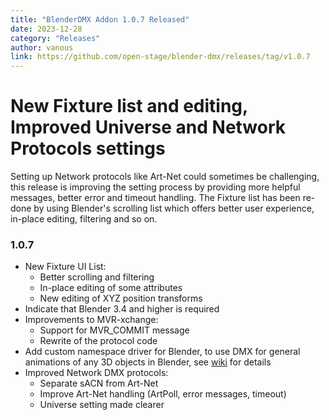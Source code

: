 ```yaml
---
title: "BlenderDMX Addon 1.0.7 Released"
date: 2023-12-28
category: "Releases"
author: vanous
link: https://github.com/open-stage/blender-dmx/releases/tag/v1.0.7
---
```


# New Fixture list and editing, Improved Universe and Network Protocols settings

Setting up Network protocols like Art-Net could sometimes be challenging, this release is improving the setting process by providing more helpful messages, better error and timeout handling. The Fixture list has been re-done by using Blender's scrolling list which offers better user experience, in-place editing, filtering and so on.

### 1.0.7

* New Fixture UI List:
    * Better scrolling and filtering
    * In-place editing of some attributes
    * New editing of XYZ position transforms
* Indicate that Blender 3.4 and higher is required
* Improvements to MVR-xchange:
    * Support for MVR_COMMIT message
    * Rewrite of the protocol code
* Add custom namespace driver for Blender, to use DMX for general animations of
  any 3D objects in Blender, see [wiki](/docs/dmx/#blenderdmx-addon-dmx-driver-for-blender) for details
* Improved Network DMX protocols:
    * Separate sACN from Art-Net
    * Improve Art-Net handling (ArtPoll, error messages, timeout)
    * Universe setting made clearer
